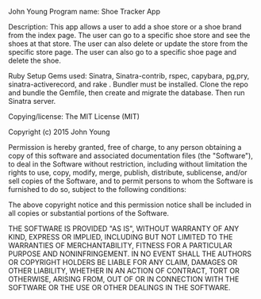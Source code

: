 John Young Program name: Shoe Tracker App

Description: This app allows a user to add a shoe store or a shoe brand from the
index page. The user can go to a specific shoe store and see the shoes at that
store. The user can also delete or update the store from the specific store page.
The user can also go to a specific shoe page and delete the shoe.

Ruby Setup Gems used: Sinatra, Sinatra-contrib, rspec, capybara, pg,pry, sinatra-activerecord, and rake . Bundler must be installed.
Clone the repo and bundle the Gemfile, then create and migrate the database. Then
run Sinatra server.

Copying/license: The MIT License (MIT)

Copyright (c) 2015 John Young

Permission is hereby granted, free of charge, to any person obtaining a copy of this software and associated documentation files (the "Software"), to deal in the Software without restriction, including without limitation the rights to use, copy, modify, merge, publish, distribute, sublicense, and/or sell copies of the Software, and to permit persons to whom the Software is furnished to do so, subject to the following conditions:

The above copyright notice and this permission notice shall be included in all copies or substantial portions of the Software.

THE SOFTWARE IS PROVIDED "AS IS", WITHOUT WARRANTY OF ANY KIND, EXPRESS OR IMPLIED, INCLUDING BUT NOT LIMITED TO THE WARRANTIES OF MERCHANTABILITY, FITNESS FOR A PARTICULAR PURPOSE AND NONINFRINGEMENT. IN NO EVENT SHALL THE AUTHORS OR COPYRIGHT HOLDERS BE LIABLE FOR ANY CLAIM, DAMAGES OR OTHER LIABILITY, WHETHER IN AN ACTION OF CONTRACT, TORT OR OTHERWISE, ARISING FROM, OUT OF OR IN CONNECTION WITH THE SOFTWARE OR THE USE OR OTHER DEALINGS IN THE SOFTWARE.

